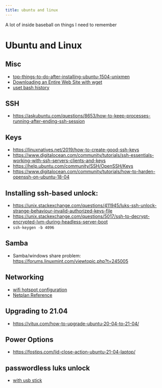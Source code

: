 ```yaml
---
title: ubuntu and linux
---
```


A lot of inside baseball on things I need to remember

<!--more-->

# Ubuntu and Linux

## Misc

* [top-things-to-do-after-installing-ubuntu-1504-unixmen](https://www.unixmen.com/top-things-installing-ubuntu-14-1014-0413-1013-0412-1012-04/)
* [Downloading an Entire Web Site with wget](https://www.linuxjournal.com/content/downloading-entire-web-site-wget)
* [uset bash history](https://www.cyberciti.biz/faq/clear-the-shell-history-in-ubuntu-linux/)

## SSH

* <https://askubuntu.com/questions/8653/how-to-keep-processes-running-after-ending-ssh-session>

## Keys

* <https://linuxnatives.net/2019/how-to-create-good-ssh-keys>
* <https://www.digitalocean.com/community/tutorials/ssh-essentials-working-with-ssh-servers-clients-and-keys>
* <https://help.ubuntu.com/community/SSH/OpenSSH/Keys>
* <https://www.digitalocean.com/community/tutorials/how-to-harden-openssh-on-ubuntu-18-04>

## Installing ssh-based unlock:

* <https://unix.stackexchange.com/questions/411945/luks-ssh-unlock-strange-behaviour-invalid-authorized-keys-file>
* <https://unix.stackexchange.com/questions/5017/ssh-to-decrypt-encrypted-lvm-during-headless-server-boot>
* ```ssh-keygen -b 4096```

## Samba

* Samba/windows share problem: <https://forums.linuxmint.com/viewtopic.php?t=245005>

## Networking

* [wifi hotspot configuration](https://askubuntu.com/questions/1230690/wifi-hotspot-option-disabled-after-upgrade-to-ubuntu-20-04)
* [Netplan Reference](https://netplan.io/reference/)

## Upgrading to 21.04

* <https://vitux.com/how-to-upgrade-ubuntu-20-04-to-21-04/>

## Power Options

* <https://fostips.com/lid-close-action-ubuntu-21-04-laptop/>

## passwordless luks unlock

* [with usb stick](https://gist.github.com/da-n/4c77d09720f3e5989dd0f6de5fe3cbfb)
